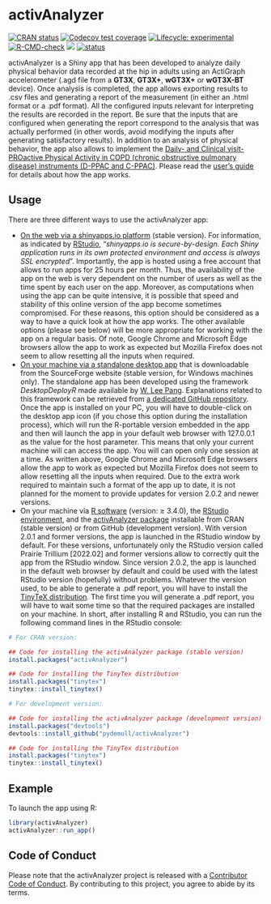
# activAnalyzer

<!-- badges: start -->

[![CRAN
status](https://www.r-pkg.org/badges/version/activAnalyzer)](https://CRAN.R-project.org/package=activAnalyzer)
[![Codecov test
coverage](https://codecov.io/gh/pydemull/activAnalyzer/branch/master/graph/badge.svg)](https://app.codecov.io/gh/pydemull/activAnalyzer?branch=master)
[![Lifecycle:
experimental](https://img.shields.io/badge/lifecycle-experimental-orange.svg)](https://lifecycle.r-lib.org/articles/stages.html#experimental)
[![R-CMD-check](https://github.com/pydemull/activAnalyzer/actions/workflows/R-CMD-check.yaml/badge.svg)](https://github.com/pydemull/activAnalyzer/actions/workflows/R-CMD-check.yaml)
[![](http://cranlogs.r-pkg.org/badges/grand-total/activAnalyzer?color=blue)](https://cran.r-project.org/package=activAnalyzer)
[![status](https://joss.theoj.org/papers/5d6659af1bf8ca2fb977c189039b8315/status.svg)](https://joss.theoj.org/papers/10.21105/joss.04741)
<!-- badges: end -->

activAnalyzer is a Shiny app that has been developed to analyze daily
physical behavior data recorded at the hip in adults using an ActiGraph
accelerometer (.agd file from a **GT3X**, **GT3X+**, **wGT3X+** or
**wGT3X-BT** device). Once analysis is completed, the app allows
exporting results to .csv files and generating a report of the
measurement (in either an .html format or a .pdf format). All the
configured inputs relevant for interpreting the results are recorded in
the report. Be sure that the inputs that are configured when generating
the report correspond to the analysis that was actually performed (in
other words, avoid modifying the inputs after generating satisfactory
results). In addition to an analysis of physical behavior, the app also
allows to implement the [Daily- and Clinical visit-PROactive Physical
Activity in COPD (chronic obstructive pulmonary disease) instruments
(D-PPAC and
C-PPAC)](https://erj.ersjournals.com/content/early/2015/05/28/09031936.00183014).
Please read the [user’s
guide](https://github.com/pydemull/activAnalyzer/blob/master/inst/guide/user_guide_en.pdf)
for details about how the app works.

## Usage

There are three different ways to use the activAnalyzer app:

- [On the web via a shinyapps.io
  platform](https://pydemull.shinyapps.io/activAnalyzer/) (stable
  version). For information, as indicated by
  [RStudio](https://www.shinyapps.io/), “*shinyapps.io is
  secure-by-design. Each Shiny application runs in its own protected
  environment and access is always SSL encrypted*”. Importantly, the app
  is hosted using a free account that allows to run apps for 25 hours
  per month. Thus, the availability of the app on the web is very
  dependent on the number of users as well as the time spent by each
  user on the app. Moreover, as computations when using the app can be
  quite intensive, it is possible that speed and stability of this
  online version of the app become sometimes compromised. For these
  reasons, this option should be considered as a way to have a quick
  look at how the app works. The other available options (please see
  below) will be more appropriate for working with the app on a regular
  basis. Of note, Google Chrome and Microsoft Edge browsers allow the
  app to work as expected but Mozilla Firefox does not seem to allow
  resetting all the inputs when required.
- [On your machine via a standalone desktop
  app](https://sourceforge.net/projects/activanalyzer) that is
  downloadable from the SourceForge website (stable version, for Windows
  machines only). The standalone app has been developed using the
  framework *DesktopDeployR* made available by [W. Lee
  Pang](https://github.com/wleepang). Explanations related to this
  framework can be retrieved from [a dedicated GitHub
  repository](https://github.com/wleepang/DesktopDeployR). Once the app
  is installed on your PC, you will have to double-click on the desktop
  app icon (if you chose this option during the installation process),
  which will run the R-portable version embedded in the app and then
  will launch the app in your default web browser with 127.0.0.1 as the
  value for the host parameter. This means that only your current
  machine will can access the app. You will can open only one session at
  a time. As written above, Google Chrome and Microsoft Edge browsers
  allow the app to work as expected but Mozilla Firefox does not seem to
  allow resetting all the inputs when required. Due to the extra work
  required to maintain such a format of the app up to date, it is not
  planned for the moment to provide updates for version 2.0.2 and newer
  versions.
- On your machine via [R software](https://CRAN.R-project.org/)
  (version: $\ge$ 3.4.0), the [RStudio environment](https://posit.co/),
  and the [activAnalyzer
  package](https://github.com/pydemull/activAnalyzer) installable from
  CRAN (stable version) or from GitHub (development version). With
  version 2.0.1 and former versions, the app is launched in the RStudio
  window by default. For these versions, unfortunately only the RStudio
  version called Prairie Trillium \[2022.02\] and former versions allow
  to correctly quit the app from the RStudio window. Since version
  2.0.2, the app is launched in the default web browser by default and
  could be used with the latest RStudio version (hopefully) without
  problems. Whatever the version used, to be able to generate a .pdf
  report, you will have to install the [TinyTeX
  distribution](https://yihui.org/tinytex/). The first time you will
  generate a .pdf report, you will have to wait some time so that the
  required packages are installed on your machine. In short, after
  installing R and RStudio, you can run the following command lines in
  the RStudio console:

``` r
# For CRAN version:

## Code for installing the activAnalyzer package (stable version)
install.packages("activAnalyzer")

## Code for installing the TinyTex distribution
install.packages("tinytex")
tinytex::install_tinytex()
```

``` r
# For development version:

## Code for installing the activAnalyzer package (development version)
install.packages("devtools")
devtools::install_github("pydemull/activAnalyzer")

## Code for installing the TinyTex distribution
install.packages("tinytex")
tinytex::install_tinytex()
```

## Example

To launch the app using R:

``` r
library(activAnalyzer)
activAnalyzer::run_app()
```

## Code of Conduct

Please note that the activAnalyzer project is released with a
[Contributor Code of
Conduct](https://pydemull.github.io/activAnalyzer/CODE_OF_CONDUCT.html).
By contributing to this project, you agree to abide by its terms.
